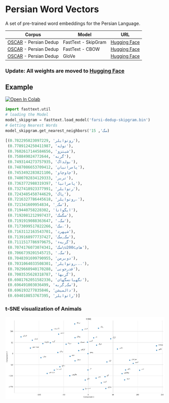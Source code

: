 # Persian Word Vectors

A set of pre-trained word embeddings for the Persian Language.

| Corpus              | Model               | URL                                                                |
|---------------------|---------------------|--------------------------------------------------------------------|
| [OSCAR](https://traces1.inria.fr/oscar/) - Persian Dedup | FastText - SkipGram | [Hugging Face](https://huggingface.co/taesiri/PersianWordVecs/tree/main) |
| [OSCAR](https://traces1.inria.fr/oscar/) - Persian Dedup | FastText - CBOW     | [Hugging Face](https://huggingface.co/taesiri/PersianWordVecs/tree/main) |
| [OSCAR](https://traces1.inria.fr/oscar/) - Persian Dedup | GloVe     | [Hugging Face](https://huggingface.co/taesiri/PersianWordVecs/tree/main) |

### Update: All weights are moved to [Hugging Face](https://huggingface.co/taesiri/PersianWordVecs/tree/main)


## Example

[![Open In Colab](https://colab.research.google.com/assets/colab-badge.svg)](https://colab.research.google.com/github/taesiri/PersianWordVectors/blob/master/FastText-Sample.ipynb)

```python
import fasttext.util
# loading the Model
model_skipgram = fasttext.load_model('farsi-dedup-skipgram.bin')
# Getting Nearest Words
model_skipgram.get_nearest_neighbors('سگ', 15)
```

```python
[(0.782295823097229, 'روتوایلر'),
 (0.7789124250411987, 'توله'),
 (0.7602617144584656, 'شیتزو'),
 (0.758849024772644, 'گربه'),
 (0.7493144273757935, 'بولداگ'),
 (0.7487086653709412, 'پامرانیان'),
 (0.7453492283821106, 'چاوچاو'),
 (0.7400702834129333, 'تریر'),
 (0.7363772988319397, 'پامرانیا'),
 (0.7327418923377991, 'رتوایلر'),
 (0.7243485450744629, 'پاگ'),
 (0.7216327786445618, 'روتوایلر،'),
 (0.721341609954834, '_سگ'),
 (0.719440758228302, 'ایگوانا'),
 (0.7192081212997437, 'سگسگ'),
 (0.7191919088363647, '،سگ'),
 (0.7173099517822266, 'سگ،'),
 (0.7163112163543701, 'شپهرد'),
 (0.7139168977737427, 'سگ,سگ'),
 (0.7111517786979675, 'گربهء'),
 (0.7074176073074341, 'سگ\u200cهای'),
 (0.7066739201545715, '.سگ'),
 (0.7048391699790955, 'دوبرمن'),
 (0.7031064033508301, 'روتوایلر...'),
 (0.7029660940170288, 'قدرجونی'),
 (0.7003535628318787, 'گربها'),
 (0.6981762051582336, 'نگهبانسگهای'),
 (0.696491003036499, 'سگ,گربه'),
 (0.696193277835846, 'دالمیشن'),
 (0.694010853767395, 'راتوایلر')]
```

### t-SNE visualization of Animals

![t-SNE Embedding](images/animals-fasttext-tsne.png)
